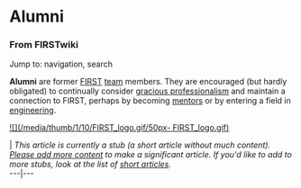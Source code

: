 # Alumni

### From FIRSTwiki

Jump to: navigation, search

**Alumni** are former [FIRST](FIRST "FIRST" ) [team](Team "Team" ) members. They are encouraged (but hardly obligated) to continually consider [gracious professionalism](Gracious_professionalism "Gracious professionalism" ) and maintain a connection to FIRST, perhaps by becoming [mentors](Mentor "Mentor" ) or by entering a field in [engineering](Engineering "Engineering" ). 

[![](/media/thumb/1/10/FIRST_logo.gif/50px-
FIRST_logo.gif)](Image:FIRST_logo.gif "" )

|  _This article is currently a stub (a short article without much content).
[Please add more
content](http://www.firstwiki.net/index.php?title=Alumni&action=edit
"http://www.firstwiki.net/index.php?title=Alumni&action=edit" ) to make a
significant article. If you'd like to add to more stubs, look at the list of
[short articles](Special:Shortpages "Special:Shortpages" )._  
---|---  
  
